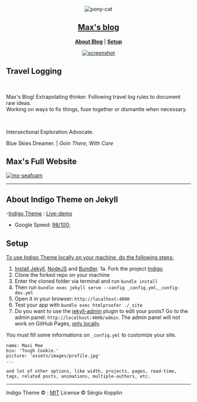 <p align="center">
<img src="https://i.ibb.co/Mfnqx25/pony-cat.png" alt="pony-cat" border="0">
</p>

<h2 align="center">
<a href="https://mxnkpl.com/blog/"> Max's blog</a>
</h2>


<p align="center">
    <b><a href="README.md#blog">About Blog</a></b>
    |
    <b><a href="README.md#setup">Setup</a></b>
</p>

<p align="center">
<a href="https://mxnkpl.com/blog/"><img src="https://i.ibb.co/hKJx16x/screenshot.png" alt="screenshot" border="0"></a>
</p>

## Travel Logging
<a href ="#blog"> </a>
<br>

Max's Blog! Extrapolating thinker. Following travel log rules to document raw ideas.
<br>
Working on ways to fix things, fuse together or dismantle when necessary.

<br>

Intersectional Exploration Advocate.
<br>

Blue Skies Dreamer.  |  _*Goin There, With Care*_


## Max's Full Website


<a href="https://mxnkpl.com"><img src="https://i.ibb.co/LnfDGSm/mx-seafoam.png" alt="mx-seafoam" border="0"></a>

***


## About Indigo Theme on Jekyll

-[Indigo Theme](https://github.com/sergiokopplin/indigo/) : [Live-demo](http://sergiokopplin.github.io/indigo/)
- Google Speed: [98/100](https://developers.google.com/speed/pagespeed/insights/?url=http%3A%2F%2Fsergiokopplin.github.io%2Findigo%2F);

## Setup
<a href="#setup">
To use Indigo Theme locally on your machine, do the following steps:

1. Install [Jekyll](https://jekyllrb.com/docs/), [NodeJS](https://nodejs.org/) and [Bundler](http://bundler.io/).
1a. Fork the project [Indigo](https://github.com/sergiokopplin/indigo/fork)
2. Clone the forked repo on your machine
3. Enter the cloned folder via terminal and run `bundle install`
4. Then run `bundle exec jekyll serve --config _config.yml,_config-dev.yml`
5. Open it in your browser: `http://localhost:4000`
6. Test your app with `bundle exec htmlproofer ./_site`
7. Do you want to use the [jekyll-admin](https://jekyll.github.io/jekyll-admin/) plugin to edit your posts? Go to the admin panel: `http://localhost:4000/admin`. The admin panel will not work on GitHub Pages, [only locally](https://github.com/jekyll/jekyll-admin/issues/341#issuecomment-292739469).

You must fill some informations on `_config.yml` to customize your site.

```
name: Maxi Moe
bio: 'Tough Cookie.'
picture: 'assets/images/profile.jpg'
...

and lot of other options, like width, projects, pages, read-time, tags, related posts, animations, multiple-authors, etc.
```

---
Indigo Theme © :
[MIT](http://kopplin.mit-license.org/) License © Sérgio Kopplin
